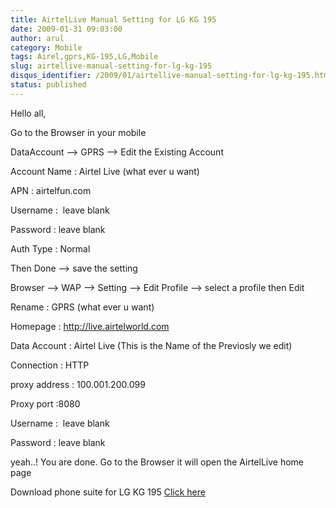 ```yaml
---
title: AirtelLive Manual Setting for LG KG 195
date: 2009-01-31 09:03:00
author: arul
category: Mobile
tags: Airel,gprs,KG-195,LG,Mobile
slug: airtellive-manual-setting-for-lg-kg-195
disqus_identifier: /2009/01/airtellive-manual-setting-for-lg-kg-195.html
status: published
---
```


Hello all,

Go to the Browser in your mobile

DataAccount \--\> GPRS \--\> Edit the Existing Account

Account Name : Airtel Live (what ever u want)

APN : airtelfun.com

Username :  leave blank

Password : leave blank

Auth Type : Normal

Then Done \--\> save the setting

Browser \--\> WAP \--\> Setting \--\> Edit Profile \--\> select a
profile then Edit

Rename : GPRS (what ever u want)

Homepage : <http://live.airtelworld.com>

Data Account : Airtel Live (This is the Name of the Previosly we edit)

Connection : HTTP

proxy address : 100.001.200.099

Proxy port :8080

Username :  leave blank

Password : leave blank

yeah..! You are done. Go to the Browser it will open the AirtelLive home
page

Download phone suite for LG KG 195 [Click
here](http://softwares.sharedaa.com/2010/02/lg-kg195-phone-suite.html)
